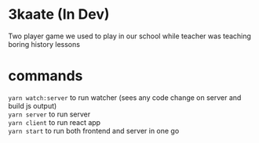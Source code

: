 # 3kaate (In Dev)

Two player game we used to play in our school while teacher was teaching boring history lessons

# commands

`yarn watch:server` to run watcher (sees any code change on server and build js output)</br>
`yarn server` to run server</br>
`yarn client` to run react app</br>
`yarn start` to run both frontend and server in one go</br>
